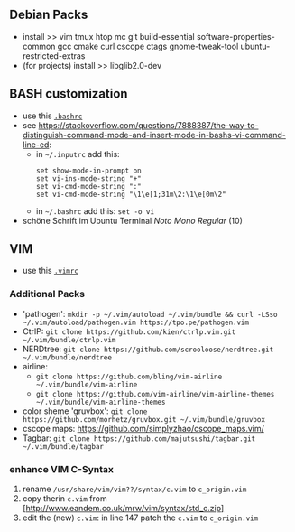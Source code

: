 ## Debian Packs
* install >> vim tmux htop mc git build-essential software-properties-common gcc cmake curl cscope ctags gnome-tweak-tool ubuntu-restricted-extras
* (for projects) install >> libglib2.0-dev

## BASH customization
* use this [`.bashrc`](.bashrc)
* see https://stackoverflow.com/questions/7888387/the-way-to-distinguish-command-mode-and-insert-mode-in-bashs-vi-command-line-ed:
  * in `~/.inputrc` add this:
    ```
    set show-mode-in-prompt on
    set vi-ins-mode-string "+"
    set vi-cmd-mode-string ":"
    set vi-cmd-mode-string "\1\e[1;31m\2:\1\e[0m\2"
    ```
  * in `~/.bashrc` add this:
    ```set -o vi```
* schöne Schrift im Ubuntu Terminal _Noto Mono Regular_ (10)

## VIM
* use this [`.vimrc`](.vimrc)
### Additional Packs
* 'pathogen': 
      `mkdir -p ~/.vim/autoload ~/.vim/bundle && curl -LSso ~/.vim/autoload/pathogen.vim https://tpo.pe/pathogen.vim`
* CtrlP:
    `git clone https://github.com/kien/ctrlp.vim.git ~/.vim/bundle/ctrlp.vim`
* NERDtree: `git clone https://github.com/scrooloose/nerdtree.git ~/.vim/bundle/nerdtree`
* airline:
  * `git clone https://github.com/bling/vim-airline ~/.vim/bundle/vim-airline`
  * `git clone https://github.com/vim-airline/vim-airline-themes ~/.vim/bundle/vim-airline-themes`
* color sheme 'gruvbox': 
      `git clone https://github.com/morhetz/gruvbox.git ~/.vim/bundle/gruvbox`
* cscope maps: https://github.com/simplyzhao/cscope_maps.vim/
* Tagbar: `git clone https://github.com/majutsushi/tagbar.git ~/.vim/bundle/tagbar`

### enhance VIM C-Syntax
1) rename `/usr/share/vim/vim??/syntax/c.vim` to `c_origin.vim`
2) copy therin `c.vim` from [http://www.eandem.co.uk/mrw/vim/syntax/std_c.zip]
3) edit the (new) `c.vim`: in line 147 patch the `c.vim` to `c_origin.vim`
